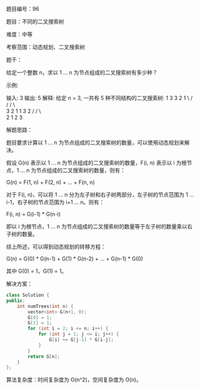 题目编号：96

题目：不同的二叉搜索树

难度：中等

考察范围：动态规划、二叉搜索树

题干：

给定一个整数 n，求以 1 ... n 为节点组成的二叉搜索树有多少种？

示例:

输入: 3
输出: 5
解释:
给定 n = 3, 一共有 5 种不同结构的二叉搜索树:
   1         3     3      2      1
    \       /     /      / \      \
     3     2     1      1   3      2
    /     /       \                 \
   2     1         2                 3

解题思路：

题目要求计算以 1 ... n 为节点组成的二叉搜索树的数量，可以使用动态规划来解决。

假设 G(n) 表示以 1 ... n 为节点组成的二叉搜索树的数量，F(i, n) 表示以 i 为根节点，1 ... n 为节点组成的二叉搜索树的数量，则有：

G(n) = F(1, n) + F(2, n) + ... + F(n, n)

对于 F(i, n)，可以将 1 ... n 分为左子树和右子树两部分，左子树的节点范围为 1 ... i-1，右子树的节点范围为 i+1 ... n。则有：

F(i, n) = G(i-1) * G(n-i)

即以 i 为根节点，1 ... n 为节点组成的二叉搜索树的数量等于左子树的数量乘以右子树的数量。

综上所述，可以得到动态规划的转移方程：

G(n) = G(0) * G(n-1) + G(1) * G(n-2) + ... + G(n-1) * G(0)

其中 G(0) = 1，G(1) = 1。

解决方案：

```cpp
class Solution {
public:
    int numTrees(int n) {
        vector<int> G(n+1, 0);
        G[0] = 1;
        G[1] = 1;
        for (int i = 2; i <= n; i++) {
            for (int j = 1; j <= i; j++) {
                G[i] += G[j-1] * G[i-j];
            }
        }
        return G[n];
    }
};
```

算法复杂度：时间复杂度为 O(n^2)，空间复杂度为 O(n)。
